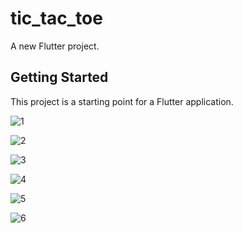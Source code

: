 # tic_tac_toe

A new Flutter project.

## Getting Started

This project is a starting point for a Flutter application.

![1](https://user-images.githubusercontent.com/85746731/233821986-5f2c5284-80f9-4dca-896f-1f4256252457.png)

![2](https://user-images.githubusercontent.com/85746731/233821987-264c1493-cdf9-4869-a6c5-1ed4403dab0a.png)

![3](https://user-images.githubusercontent.com/85746731/233821979-cb4271e7-897e-4cbe-9ad5-f22f31e89e28.png)

![4](https://user-images.githubusercontent.com/85746731/233821980-6711c86f-5b7b-410f-903f-36da40bfbdd8.png)

![5](https://user-images.githubusercontent.com/85746731/233821982-c630129d-cd93-4e50-ab85-af9c1adab4ab.png)

![6](https://user-images.githubusercontent.com/85746731/233821983-8a26f6a1-3387-4cc7-9303-3ca439646579.png)
